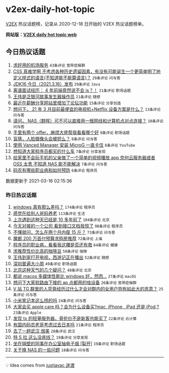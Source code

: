 # v2ex-daily-hot-topic

[V2EX](https://www.v2ex.com/) 热议话题榜，记录从 2020-12-18 日开始的 V2EX 热议话题榜单。

**网站版：[V2EX daily hot topic web](https://boojack.github.io/v2ex-daily-hot-topic-web/)**

## 今日热议话题

<!-- TODAY BEGIN -->

1. [求好用的机场服务](https://www.v2ex.com/t/761937) `43条评论` `宽带症候群`
1. [CSS 真难学啊 不考虑各种历史遗留因素，有没有可能诞生一个更简单明了地定义样式的语言(不知道能不能算语言)？](https://www.v2ex.com/t/761935) `29条评论` `问与答`
1. [JDK16 今日（2021.3.16）发布](https://www.v2ex.com/t/761934) `29条评论` `Java`
1. [离谱面试经历： 4 年前端竟然说不会 js？！](https://www.v2ex.com/t/761963) `21条评论` `职场话题`
1. [王伟是泛银河故事发生器操作员](https://www.v2ex.com/t/761932) `21条评论` `随想`
1. [最近在薪酬分享网站里增加了论坛功能](https://www.v2ex.com/t/761936) `15条评论` `分享创造`
1. [想问下， 21 年 3 月目前最便宜的电视机+Netflix 设备方案是什么？](https://www.v2ex.com/t/761939) `13条评论` `问与答`
1. [请问， NAS（群晖）可不可以直接用一根网线和计算机点对点连接？](https://www.v2ex.com/t/761956) `10条评论` `问与答`
1. [手里有两个 offer，麻烦大佬帮我看看哪个好](https://www.v2ex.com/t/761942) `9条评论` `职场话题`
1. [盲猜，人脸摄像头会被抓么？](https://www.v2ex.com/t/761947) `8条评论` `问与答`
1. [使用 Vanced Manager 安装 MicroG 一直卡住](https://www.v2ex.com/t/761944) `8条评论` `YouTube`
1. [想知道大家程序员都买的什么车](https://www.v2ex.com/t/761976) `7条评论` `分享发现`
1. [给家里不会玩手机的父亲做了一个简单的视频播放 app 奈何云服务器或者 OSS 太贵 不知道 NAS 能不能解决](https://www.v2ex.com/t/761965) `7条评论` `问与答`
1. [码农有哪些职业病和如何预防](https://www.v2ex.com/t/761975) `6条评论` `程序员`

数据更新于 2021-03-16 02:15:36

<!-- TODAY END -->

### 昨日热议话题

<!-- YESTERDAY BEGIN -->

1. [windows 真有那么差吗？](https://www.v2ex.com/t/761788) `174条评论` `程序员`
1. [感觉在给别人爸妈养老](https://www.v2ex.com/t/761692) `113条评论` `生活`
1. [上次遇到这种天已经是 10 多年前了](https://www.v2ex.com/t/761639) `104条评论` `北京`
1. [今天对接的一个公司 看到接口文档我惊了](https://www.v2ex.com/t/761703) `98条评论` `程序员`
1. [不懂就问，怎么在两个月内瘦 15 斤？](https://www.v2ex.com/t/761648) `73条评论` `问与答`
1. [魔都 200 万首付预算求购房推荐](https://www.v2ex.com/t/761673) `72条评论` `上海`
1. [程序员的职业病，看看我这腰是否还有救](https://www.v2ex.com/t/761664) `64条评论` `健康`
1. [求推荐性价比高的咖啡豆](https://www.v2ex.com/t/761647) `58条评论` `咖啡`
1. [王伟到家打开电视，西游记正在播出](https://www.v2ex.com/t/761637) `52条评论` `随想`
1. [深圳普遍大小周](https://www.v2ex.com/t/761728) `49条评论` `职场话题`
1. [北京这种天气的几个疑问？](https://www.v2ex.com/t/761690) `48条评论` `北京`
1. [都说 macos 多媒体性能比 windows 好，然而...](https://www.v2ex.com/t/761906) `27条评论` `macOS`
1. [想问下大家软路由下接的 ap 点都用的啥设备](https://www.v2ex.com/t/761818) `26条评论` `宽带症候群`
1. [V 站 TG 群里的人究竟经历过什么才会对群内的女用户抱有如此大的恶意？](https://www.v2ex.com/t/761874) `25条评论` `问与答`
1. [小米笔记本这么捞的吗](https://www.v2ex.com/t/761751) `24条评论` `问与答`
1. [大家会买 apple care 吗？会为什么设备买?mac, iPhone , iPad 还是 iPod ?](https://www.v2ex.com/t/761816) `23条评论` `Apple`
1. [发现 tx 的轻量服务器，骨折价不是新客也能买了](https://www.v2ex.com/t/761801) `22条评论` `云计算`
1. [有国内码农老哥考虑过去日本吗](https://www.v2ex.com/t/761926) `21条评论` `程序员`
1. [去了一趟武汉,很美](https://www.v2ex.com/t/761844) `20条评论` `武汉`
1. [特 S 拉 这么没底线？](https://www.v2ex.com/t/761805) `19条评论` `分享发现`
1. [坐在隔壁的同事在办公室抽电子烟 [裂开]](https://www.v2ex.com/t/761709) `19条评论` `职场话题`
1. [关于换 NAS 的一些问题](https://www.v2ex.com/t/761653) `18条评论` `问与答`

<!-- YESTERDAY END -->

---

💡 Idea comes from [justjavac 迷渡](https://github.com/justjavac/)

